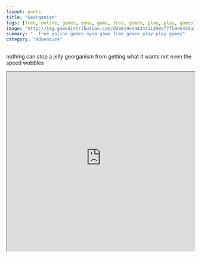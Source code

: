```yaml
---
layout: posts
title: "Georganism"
tags: [free, online, games, oyna, game, free, games, play, play, games]
image: "http://img.gamedistribution.com/dd8619ee4434411398ef7f50ee465a37.jpg"
summary: "  free online games oyna game free games play play games"
category: "Adventure"
---
```


nothing can stop a jelly georganism from getting what it wants not even the speed wobbles

<iframe width="100%" height="480px;" src="http://flash.gamedistribution.com?game=dd8619ee4434411398ef7f50ee465a37"></iframe>